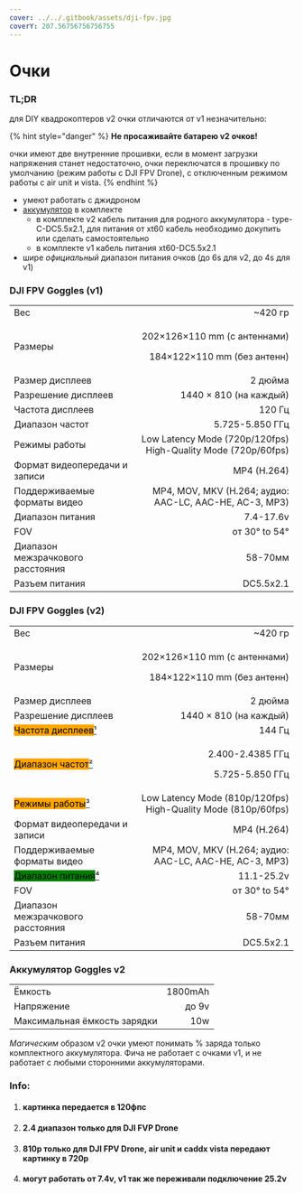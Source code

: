 ```yaml
---
cover: ../../.gitbook/assets/dji-fpv.jpg
coverY: 207.56756756756755
---
```


# Очки

### TL;DR

для DIY квадрокоптеров v2 очки отличаются от v1 незначительно:

{% hint style="danger" %}
**Не просаживайте батарею v2 очков!**

очки имеют две внутренние прошивки, если в момент загрузки напряжения станет недостаточно, очки переключатся в прошивку по умолчанию (режим работы с DJI FPV Drone), с отключенным режимом работы с air unit и vista.
{% endhint %}

* умеют работать с джидроном
* [аккумулятор](../vision-and-values.md#undefined) в комплекте
  * в комплекте v2 кабель питания для родного аккумулятора - type-C-DC5.5x2.1, для питания от xt60 кабель необходимо докупить или сделать самостоятельно
  * в комплекте v1 кабель питания xt60-DC5.5x2.1
* шире _официальный_ диапазон питания очков (до 6s для v2, до 4s для v1)

### DJI FPV Goggles (v1)

|                                   |                                                                       |
| --------------------------------- | --------------------------------------------------------------------: |
| Вес                               |                                                              \~420 гр |
| Размеры                           | <p>202×126×110 mm (с антеннами)</p><p>184×122×110 mm (без антенн)</p> |
| Размер дисплеев                   |                                                               2 дюйма |
| Разрешение дисплеев               |                                                1440 × 810 (на каждый) |
| Частота дисплеев                  |                                                                120 Гц |
| Диапазон частот                   |                                                       5.725-5.850 ГГц |
| Режимы работы                     |         Low Latency Mode (720p/120fps) High-Quality Mode (720p/60fps) |
| Формат видеопередачи и записи     |                                                           MP4 (H.264) |
| Поддерживаемые форматы видео      |               MP4, MOV, MKV (H.264; аудио: AAC-LC, AAC-HE, AC-3, MP3) |
| Диапазон питания                  |                                                             7.4-17.6v |
| FOV                               |                                                         от 30° to 54° |
| Диапазон межзрачкового расстояния |                                                               58-70мм |
| Разъем питания                    |                                                             DC5.5x2.1 |

### DJI FPV Goggles (v2)

|                                                                                                                                                           |                                                                       |
| --------------------------------------------------------------------------------------------------------------------------------------------------------- | --------------------------------------------------------------------: |
| Вес                                                                                                                                                       |                                                              \~420 гр |
| Размеры                                                                                                                                                   | <p>202×126×110 mm (с антеннами)</p><p>184×122×110 mm (без антенн)</p> |
| Размер дисплеев                                                                                                                                           |                                                               2 дюйма |
| Разрешение дисплеев                                                                                                                                       |                                                1440 × 810 (на каждый) |
| <mark style="background-color:orange;">Частота дисплеев</mark>[¹](goggles.md#kartinka-peredaetsya-v-120fps)                                               |                                                                144 Гц |
| <mark style="background-color:orange;">Диапазон частот</mark>[²](goggles.md#2.4-diapazon-tolko-dlya-dji-fvp-drone)                                        |                         <p>2.400-2.4385 ГГц</p><p>5.725-5.850 ГГц</p> |
| <mark style="background-color:orange;">Режимы работы</mark>[³](goggles.md#810p-tolko-dlya-dji-fpv-drone-air-unit-i-caddx-vista-peredayut-kartinku-v-720p) |         Low Latency Mode (810p/120fps) High-Quality Mode (810p/60fps) |
| Формат видеопередачи и записи                                                                                                                             |                                                           MP4 (H.264) |
| Поддерживаемые форматы видео                                                                                                                              |               MP4, MOV, MKV (H.264; аудио: AAC-LC, AAC-HE, AC-3, MP3) |
| <mark style="background-color:green;">Диапазон питания</mark>[⁴](goggles.md#mogut-rabotat-ot-7.4v-v1-tak-zhe-perezhivali-podklyuchenie-25.2v)             |                                                            11.1-25.2v |
| FOV                                                                                                                                                       |                                                         от 30° to 54° |
| Диапазон межзрачкового расстояния                                                                                                                         |                                                               58-70мм |
| Разъем питания                                                                                                                                            |                                                             DC5.5x2.1 |

### Аккумулятор Goggles v2

|                              |         |
| ---------------------------- | ------: |
| Ёмкость                      | 1800mAh |
| Напряжение                   |   до 9v |
| Максимальная ёмкость зарядки |     10w |

_Магическим_ образом v2 очки умеют понимать % заряда только комплектного аккумулятора. Фича не работает с очками v1, и не работает с любыми сторонними аккумуляторами.

### Info:

1. #### картинка передается в 120фпс
2. #### 2.4 диапазон только для DJI FVP Drone
3. #### 810p только для DJI FPV Drone, air unit и caddx vista передают картинку в 720p
4. #### могут работать от 7.4v, v1 так же переживали подключение 25.2v
